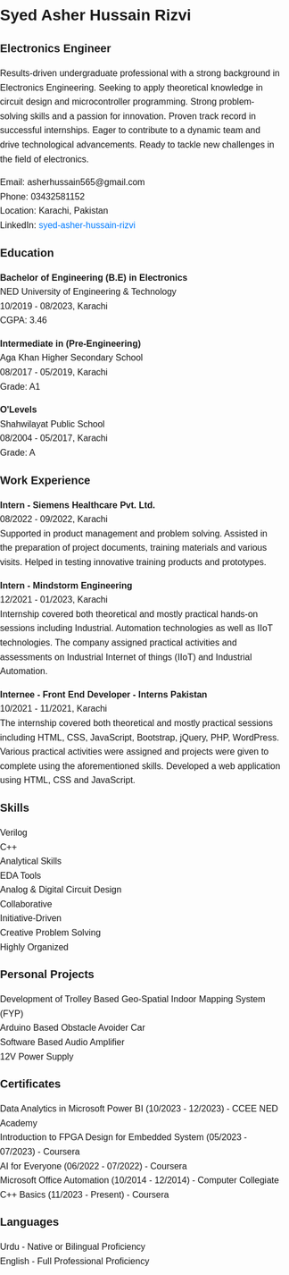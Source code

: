 <!DOCTYPE html>
<html lang="en">
<head>
  <meta charset="UTF-8">
  <meta name="viewport" content="width=device-width, initial-scale=1.0">
  <title>Syed Asher Hussain Rizvi - Electronics Engineer</title>
  <style>
    body {
      font-family: Arial, sans-serif;
      line-height: 1.6;
      margin: 0;
      padding: 0;
    }

    h1 {
      font-size: 24px;
      margin-bottom: 10px;
    }

    h2 {
      font-size: 20px;
      margin-top: 20px;
      margin-bottom: 10px;
    }

    p {
      font-size: 16px;
      margin-bottom: 10px;
    }

    ul {
      font-size: 16px;
      margin-bottom: 10px;
      list-style-type: none;
      padding-left: 0;
    }

    ul li::before {
      content: "\2022";
      font-size: 14px;
      color: #007bff;
      display: inline-block;
      width: 1em;
      margin-left: -1em;
    }

    a {
      color: #007bff;
      text-decoration: none;
    }

    a:hover {
      text-decoration: underline;
    }
  </style>
</head>
<body>
  <h1>Syed Asher Hussain Rizvi</h1>
  <h2>Electronics Engineer</h2>
  <p>Results-driven undergraduate professional with a strong background in Electronics Engineering. Seeking to apply theoretical knowledge in circuit design and microcontroller programming. Strong problem-solving skills and a passion for innovation. Proven track record in successful internships. Eager to contribute to a dynamic team and drive technological advancements. Ready to tackle new challenges in the field of electronics.</p>
  <p>Email: asherhussain565@gmail.com<br>Phone: 03432581152<br>Location: Karachi, Pakistan<br>LinkedIn: <a href="https://www.linkedin.com/in/syed-asher-hussain-rizvi">syed-asher-hussain-rizvi</a></p>

  <h2>Education</h2>
  <p><strong>Bachelor of Engineering (B.E) in Electronics</strong><br>NED University of Engineering & Technology<br>10/2019 - 08/2023, Karachi<br>CGPA: 3.46</p>
  <p><strong>Intermediate in (Pre-Engineering)</strong><br>Aga Khan Higher Secondary School<br>08/2017 - 05/2019, Karachi<br>Grade: A1</p>
  <p><strong>O'Levels</strong><br>Shahwilayat Public School<br>08/2004 - 05/2017, Karachi<br>Grade: A</p>

  <h2>Work Experience</h2>
  <p><strong>Intern - Siemens Healthcare Pvt. Ltd.</strong><br>08/2022 - 09/2022, Karachi<br>Supported in product management and problem solving. Assisted in the preparation of project documents, training materials and various visits. Helped in testing innovative training products and prototypes.</p>
  <p><strong>Intern - Mindstorm Engineering</strong><br>12/2021 - 01/2023, Karachi<br>Internship covered both theoretical and mostly practical hands-on sessions including Industrial. Automation technologies as well as IIoT technologies. The company assigned practical activities and assessments on Industrial Internet of things (IIoT) and Industrial Automation.</p>
  <p><strong>Internee - Front End Developer - Interns Pakistan</strong><br>10/2021 - 11/2021, Karachi<br>The internship covered both theoretical and mostly practical sessions including HTML, CSS, JavaScript, Bootstrap, jQuery, PHP, WordPress. Various practical activities were assigned and projects were given to complete using the aforementioned skills. Developed a web application using HTML, CSS and JavaScript.</p>

  <h2>Skills</h2>
  <ul>
    <li>Verilog</li>
    <li>C++</li>
    <li>Analytical Skills</li>
    <li>EDA Tools</li>
    <li>Analog & Digital Circuit Design</li>
    <li>Collaborative</li>
    <li>Initiative-Driven</li>
    <li>Creative Problem Solving</li>
    <li>Highly Organized</li>
  </ul>

  <h2>Personal Projects</h2>
  <ul>
    <li>Development of Trolley Based Geo-Spatial Indoor Mapping System (FYP)</li>
    <li>Arduino Based Obstacle Avoider Car</li>
    <li>Software Based Audio Amplifier</li>
    <li>12V Power Supply</li>
  </ul>

  <h2>Certificates</h2>
  <ul>
    <li>Data Analytics in Microsoft Power BI (10/2023 - 12/2023) - CCEE NED Academy</li>
    <li>Introduction to FPGA Design for Embedded System (05/2023 - 07/2023) - Coursera</li>
    <li>AI for Everyone (06/2022 - 07/2022) - Coursera</li>
    <li>Microsoft Office Automation (10/2014 - 12/2014) - Computer Collegiate</li>
    <li>C++ Basics (11/2023 - Present) - Coursera</li>
  </ul>

  <h2>Languages</h2>
  <ul>
    <li>Urdu - Native or Bilingual Proficiency</li>
    <li>English - Full Professional Proficiency</li>
  </ul>
</body>
</html>
